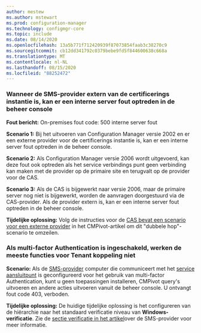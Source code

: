```yaml
---
author: mestew
ms.author: mstewart
ms.prod: configuration-manager
ms.technology: configmgr-core
ms.topic: include
ms.date: 08/14/2020
ms.openlocfilehash: 13a5b771f712420939f87073854faab3c38270c9
ms.sourcegitcommit: cb12dd341792c0379bebe9fd5f844600638c668a
ms.translationtype: MT
ms.contentlocale: nl-NL
ms.lasthandoff: 08/15/2020
ms.locfileid: "88252472"
---
```

<!--Don't apply H2 in this include file since they are context driven by article-->

### <a name="when-the-sms-provider-is-remote-from-the-cas-you-may-encounter-an-internal-server-error-from-the-admin-console"></a><a name="bkmk_dblhop"></a> Wanneer de SMS-provider extern van de certificerings instantie is, kan er een interne server fout optreden in de beheer console

**Fout bericht:** On-premises fout code: 500 interne server fout

**Scenario 1:** Bij het uitvoeren van Configuration Manager versie 2002 en er een externe provider voor de certificerings instantie is, kan er een interne server fout optreden in de beheer console.

**Scenario 2:** Als Configuration Manager versie 2006 wordt uitgevoerd, kan deze fout ook optreden als het service verbindings punt geen verbinding kan maken met de provider op de primaire site en terugvalt op de provider voor de CAS. 

**Scenario 3:** Als de CAS is bijgewerkt naar versie 2006, maar de primaire server nog niet is bijgewerkt, worden de aanvragen doorgestuurd via de CAS-provider. Als de provider extern is, kan er een interne server fout optreden in de beheer console. 

**Tijdelijke oplossing:** Volg de instructies voor de [CAS bevat een scenario voor een externe provider](../../core/servers/manage/cmpivot-changes.md#cas-has-a-remote-provider) in het CMPivot-artikel om dit "dubbele hop"-scenario te omzeilen.

### <a name="when-multi-factor-authentication-is-enabled-most-tenant-attach-features-dont-work"></a><a name="bkmk_mfa"></a> Als multi-factor Authentication is ingeschakeld, werken de meeste functies voor Tenant koppeling niet
<!--7986450, 7988266-->
**Scenario:** Als de [SMS-provider](../../core/plan-design/hierarchy/plan-for-the-sms-provider.md) computer die communiceert met het [service aansluitpunt](../../core/servers/deploy/configure/about-the-service-connection-point.md) is geconfigureerd voor het gebruik van multi-factor Authentication, kunt u geen toepassingen installeren, CMPivot query's uitvoeren en andere acties uitvoeren vanuit de beheer console. U ontvangt fout code 403, verboden.  

**Tijdelijke oplossing:** De huidige tijdelijke oplossing is het configureren van de hiërarchie naar het standaard verificatie niveau van **Windows-verificatie**. Zie de [sectie verificatie in het artikel](../../core/plan-design/hierarchy/plan-for-the-sms-provider.md#bkmk_auth)over de SMS-provider voor meer informatie.

